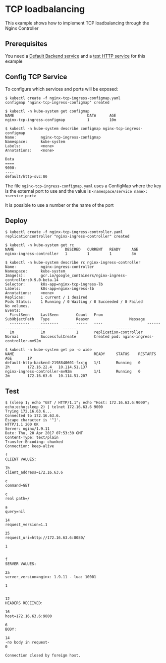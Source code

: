 # TCP loadbalancing

This example shows how to implement TCP loadbalancing through the Nginx Controller

## Prerequisites

You need a [Default Backend service](/examples/deployment/nginx/README.md#default-backend) and a [test HTTP service](/examples/PREREQUISITES.md#test-http-service) for this example

## Config TCP Service

To configure which services and ports will be exposed:
```
$ kubectl create -f nginx-tcp-ingress-configmap.yaml
configmap "nginx-tcp-ingress-configmap" created

$ kubectl -n kube-system get configmap 
NAME                                 DATA      AGE
nginx-tcp-ingress-configmap          1         10m

$ kubectl -n kube-system describe configmap nginx-tcp-ingress-configmap
Name:           nginx-tcp-ingress-configmap
Namespace:      kube-system
Labels:         <none>
Annotations:    <none>

Data
====
9000:
----
default/http-svc:80
```

The file `nginx-tcp-ingress-configmap.yaml` uses a ConfigMap where the key is the external port to use and the value is
`<namespace/service name>:<service port>`

It is possible to use a number or the name of the port

## Deploy
```
$ kubectl create -f nginx-tcp-ingress-controller.yaml
replicationcontroller "nginx-ingress-controller" created

$ kubectl -n kube-system get rc
NAME                       DESIRED   CURRENT   READY     AGE
nginx-ingress-controller   1         1         1         3m

$ kubectl -n kube-system describe rc nginx-ingress-controller
Name:           nginx-ingress-controller
Namespace:      kube-system
Image(s):       gcr.io/google_containers/nginx-ingress-controller:0.9.0-beta.14
Selector:       k8s-app=nginx-tcp-ingress-lb
Labels:         k8s-app=nginx-ingress-lb
Annotations:    <none>
Replicas:       1 current / 1 desired
Pods Status:    1 Running / 0 Waiting / 0 Succeeded / 0 Failed
No volumes.
Events:
  FirstSeen     LastSeen        Count   From                    SubObjectPath   Type            Reason                  Message
  ---------     --------        -----   ----                    -------------   --------        ------                  -------
  1m            1m              1       replication-controller                  Normal          SuccessfulCreate        Created pod: nginx-ingress-controller-mv92m
  
$ kubectl -n kube-system get po -o wide
NAME                                    READY     STATUS    RESTARTS   AGE       IP           
default-http-backend-2198840601-fxxjg   1/1       Running   0          2h        172.16.22.4   10.114.51.137
nginx-ingress-controller-mv92m          1/1       Running   0          2m        172.16.63.6   10.114.51.207
```

## Test
```
$ (sleep 1; echo "GET / HTTP/1.1"; echo "Host: 172.16.63.6:9000"; echo;echo;sleep 2) | telnet 172.16.63.6 9000
Trying 172.16.63.6...
Connected to 172.16.63.6.
Escape character is '^]'.
HTTP/1.1 200 OK
Server: nginx/1.9.11
Date: Thu, 20 Apr 2017 07:53:30 GMT
Content-Type: text/plain
Transfer-Encoding: chunked
Connection: keep-alive

f
CLIENT VALUES:

1b
client_address=172.16.63.6

c
command=GET

c
real path=/

a
query=nil

14
request_version=1.1

25
request_uri=http://172.16.63.6:8080/

1


f
SERVER VALUES:

2a
server_version=nginx: 1.9.11 - lua: 10001

1


12
HEADERS RECEIVED:

16
host=172.16.63.6:9000

6
BODY:

14
-no body in request-
0

Connection closed by foreign host.
```
